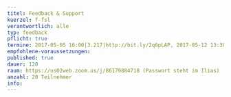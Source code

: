 ```yaml
---
titel: Feedback & Support
kuerzel: f-fsl
verantwortlich: alle
typ: feedback
pflicht: true
termine: 2017-05-05 16:00|3.217|http://bit.ly/2q6pLAP, 2017-05-12 13:30|3.217|http://bit.ly/2q8ehQc, 2017-05-12 16:00|3.217|http://bit.ly/2qfoKFT, 2017-05-18 14:00|3.217|http://bit.ly/2pee2n4, 2017-05-19 14:00|3.217|http://bit.ly/2qTpelC,  2017-05-26 15:00|0.505|http://bit.ly/2qChNSN, 2017-05-26 15:00|0.504|http://bit.ly/2rA5m7x, 2017-05-26 13:00|0.504|http://bit.ly/2q4C2o9, 2017-06-08 14:00|0.504|http://bit.ly/2qPCqYZ, 2017-06-08 16:00|0.504|http://bit.ly/2qQ2u6l, 2017-06-09 16:00|3.216|http://bit.ly/2qXOOVY, 2017-06-09 16:00|3.217|http://bit.ly/2qT4wqt
empfohlene-voraussetzungen: 
published: true
dauer: 120
raum: https://us02web.zoom.us/j/86170884718 (Passwort steht im Ilias)
anzahl: 20 Teilnehmer
info: 
---
```


